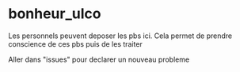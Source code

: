# bonheur_ulco
Les personnels peuvent deposer les pbs ici. Cela permet de prendre conscience de ces pbs puis de les traiter

Aller dans "issues" pour declarer un nouveau probleme

